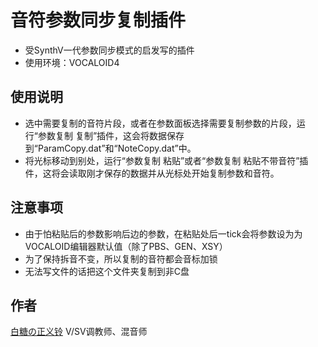 # 音符参数同步复制插件

* 受SynthV一代参数同步模式的启发写的插件
* 使用环境：VOCALOID4

## 使用说明
* 选中需要复制的音符片段，或者在参数面板选择需要复制参数的片段，运行“参数复制 复制”插件，这会将数据保存到“ParamCopy.dat”和“NoteCopy.dat”中。
* 将光标移动到别处，运行“参数复制 粘贴”或者“参数复制 粘贴不带音符”插件，这将会读取刚才保存的数据并从光标处开始复制参数和音符。

## 注意事项
* 由于怕粘贴后的参数影响后边的参数，在粘贴处后一tick会将参数设为为VOCALOID编辑器默认值（除了PBS、GEN、XSY）
* 为了保持拆音不变，所以复制的音符都会音标加锁
* 无法写文件的话把这个文件夹复制到非C盘

## 作者
[白糖の正义铃](https://space.bilibili.com/180668218) V/SV调教师、混音师
